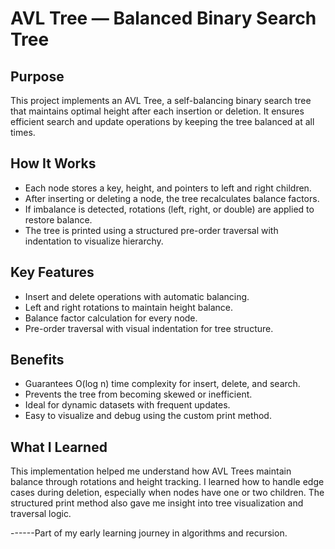 # AVL Tree — Balanced Binary Search Tree

## Purpose
This project implements an AVL Tree, a self-balancing binary search tree that maintains optimal height after each insertion or deletion. It ensures efficient search and update operations by keeping the tree balanced at all times.

## How It Works
- Each node stores a key, height, and pointers to left and right children.
- After inserting or deleting a node, the tree recalculates balance factors.
- If imbalance is detected, rotations (left, right, or double) are applied to restore balance.
- The tree is printed using a structured pre-order traversal with indentation to visualize hierarchy.

## Key Features
-  Insert and delete operations with automatic balancing.
-  Left and right rotations to maintain height balance.
-  Balance factor calculation for every node.
-  Pre-order traversal with visual indentation for tree structure.

## Benefits
- Guarantees O(log n) time complexity for insert, delete, and search.
- Prevents the tree from becoming skewed or inefficient.
- Ideal for dynamic datasets with frequent updates.
- Easy to visualize and debug using the custom print method.

## What I Learned
This implementation helped me understand how AVL Trees maintain balance through rotations and height tracking. I learned how to handle edge cases during deletion, especially when nodes have one or two children. The structured print method also gave me insight into tree visualization and traversal logic.

------Part of my early learning journey in algorithms and recursion.
